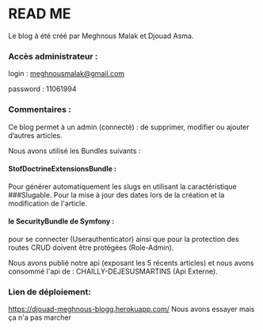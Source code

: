 # READ ME
Le blog à été créé par Meghnous Malak et Djouad Asma. 

### Accès administrateur :
login : meghnousmalak@gmail.com

password : 11061994

### Commentaires :
Ce blog permet à un admin (connecté) : de supprimer, modifier ou ajouter d’autres articles.

Nous avons utilisé les Bundles suivants : 
   #### StofDoctrineExtensionsBundle : 
   Pour générer automatiquement les slugs en utilisant la caractéristique ###Slugable.
   Pour la mise à jour des dates lors de la création et la modification de l'article.
   #### le SecurityBundle de Symfony :
   pour se connecter (Userauthenticator) ainsi que pour la protection des routes CRUD doivent être protégées (Role-Admin).

Nous avons publié notre api (exposant les 5 récents articles) et nous avons consommé l'api de : CHAILLY-DEJESUSMARTINS (Api Externe).

### Lien de déploiement: 
https://djouad-meghnous-blogg.herokuapp.com/
Nous avons essayer mais ça n'a pas marcher
